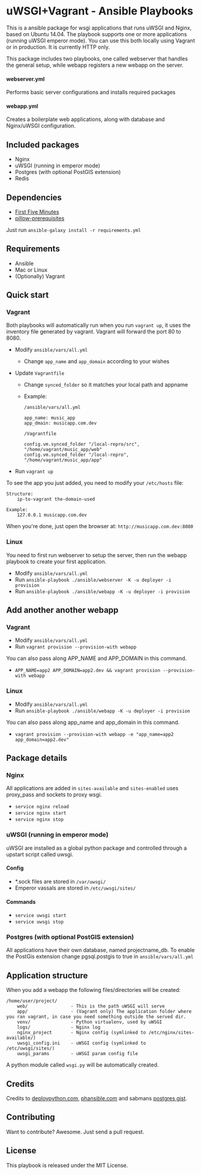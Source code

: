 # uWSGI+Vagrant - Ansible Playbooks

This is a ansible package for wsgi applications that runs uWSGI and Nginx, based on Ubuntu 14.04. The playbook supports one or more applications (running uWSGI emperor mode). You can use this both locally using Vagrant or in production. It is currently HTTP only.

This package includes two playbooks, one called webserver that handles the general setup, while webapp registers a new webapp on the server.

#### webserver.yml
Performs basic server configurations and installs required packages

#### webapp.yml
Creates a boilerplate web applications, along with database and Nginx/uWSGI configuration.


## Included packages

- Nginx
- uWSGI (running in emperor mode)
- Postgres (with optional PostGIS extension)
- Redis

## Dependencies

- [First Five Minutes](https://github.com/fretscha-ansible/ansible-role-first-five-minutes)
- [pillow-prerequisites](https://github.com/korzeniewskipl/pillow-prerequisites)

Just run `ansible-galaxy install -r requirements.yml`

## Requirements

- Ansible
- Mac or Linux
- (Optionally) Vagrant


## Quick start 

### Vagrant

Both playbooks will automatically run when you run `vagrant up`, it uses the inventory file generated by vagrant. Vagrant will forward the port 80 to 8080.

- Modify `ansible/vars/all.yml`
	- Change `app_name` and `app_domain` according to your wishes
- Update `Vagrantfile`
	- Change `synced_folder` so it matches your local path and appname
	- Example:
	
		```
		/ansible/vars/all.yml
		
		app_name: music_app
		app_dmain: musicapp.com.dev
		
		/Vagrantfile
		
		config.vm.synced_folder "/local-repro/src", "/home/vagrant/music_app/web"
		config.vm.synced_folder "/local-repro", "/home/vagrant/music_app/app"
		
		```
		
- Run `vagrant up`

To see the app you just added, you need to modify your `/etc/hosts` file:

```
Structure:
	ip-to-vagrant the-domain-used

Example:
    127.0.0.1 musicapp.com.dev
```

When you're done, just open the browser at: `http://musicapp.com.dev:8080`



### Linux

You need to first run webserver to setup the server, then run the webapp playbook to create your first application.

- Modify `ansible/vars/all.yml`
- Run `ansible-playbook ./ansible/webserver -K -u deployer -i provision`
- Run `ansible-playbook ./ansible/webapp -K -u deployer -i provision`


## Add another another webapp

### Vagrant

- Modify `ansible/vars/all.yml`
- Run `vagrant provision --provision-with webapp`

You can also pass along APP_NAME and APP_DOMAIN in this command.

- `APP_NAME=app2 APP_DOMAIN=app2.dev && vagrant provision --provision-with webapp`
	
### Linux

- Modify `ansible/vars/all.yml`
- Run `ansible-playbook ./ansible/webapp -K -u deployer -i provision`

You can also pass along app_name and app_domain in this command.

- `vagrant provision --provision-with webapp -e "app_name=app2 app_domain=app2.dev"`



## Package details
### Nginx
All applications are added in `sites-available` and `sites-enabled` uses proxy_pass and sockets to proxy wsgi.

- `service nginx reload`
- `service nginx start`
- `service nginx stop`

### uWSGI (running in emperor mode)
uWSGI are installed as a global python package and controlled through a upstart script called uwsgi.

#### Config

- *.sock files are stored in `/var/uwsgi/`
- Emperor vassals are stored in `/etc/uwsgi/sites/`

#### Commands

- `service uwsgi start`
- `service uwsgi stop`

### Postgres (with optional PostGIS extension)
All applications have their own database, named projectname_db. To enable the PostGis extension change pgsql.postgis to true in `ansible/vars/all.yml`



## Application structure

When you add a webapp the following files/directories will be created:

```
/home/user/project/
    web/                - This is the path uWSGI will serve
    app/                - (Vagrant only) The application folder where you ran vagrant, in case you need something outside the served dir.
    venv/               - Python virtualenv, used by uWSGI
    logs/               - Nginx log
    nginx_project       - Nginx config (symlinked to /etc/nginx/sites-available/)
    uwsgi_config.ini    - uWSGI config (symlinked to /etc/uwsgi/sites/)
    uwsgi_params        - uWSGI param config file
```

A python module called `wsgi.py` will be automatically created.


## Credits

Credits to [deploypython.com](http://www.deploypython.com/), [phansible.com](phansible.com) and sabmans [postgres gist](https://gist.github.com/sabman/ea3eea66f9de1e5d5f3c).


## Contributing

Want to contribute? Awesome. Just send a pull request.

## License

This playbook is released under the MIT License.
